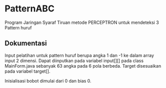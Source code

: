 # PatternABC
Program Jaringan Syaraf Tiruan metode PERCEPTRON untuk mendeteksi 3 Pattern huruf

## Dokumentasi
Input pelatihan untuk pattern huruf berupa angka 1 dan -1 ke dalam array input 2 dimensi. Dapat diinputkan pada variabel input[][] pada class MainForm.java sebanyak 63 angka pada 6 pola berbeda.
Target disesuaikan pada variabel target[].

Inisialisasi bobot dimulai dari 0 dan bias 0.
